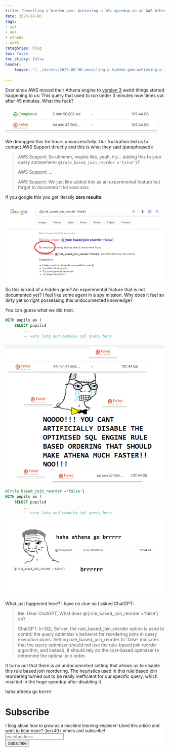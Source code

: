 ```yaml
---
title: "Unveiling a hidden gem: Achieving a 10x speedup on an AWS Athena SQL query with ZERO results on Google"
date: 2023-08-06
tags:
- sql
- aws 
- athena
- work
categories: blog
toc: false
toc_sticky: false
header:
    teaser: "/../assets/2023-08-06-unveiling-a-hidden-gem-achieving-a-10x-speedup-on-an-aws-athena-sql-query-with-zero-results-on-google/2023-08-06-13-34-23.png"

---
```


Ever since AWS moved their Athena engine to [version 3](https://docs.aws.amazon.com/athena/latest/ug/engine-versions-reference-0003.html) weird things started happening to us: This query that used to run under 3 minutes now times out after 45 minutes. What the fuck?

![](/../assets/2023-08-06-unveiling-a-hidden-gem-achieving-a-10x-speedup-on-an-aws-athena-sql-query-with-zero-results-on-google/2023-08-06-13-39-53.png)

We debugged this for hours unsuccessfully. Our frustration led us to contact AWS Support directly and this is what they said (paraphrased):

> AWS Support: So uhmmm, maybe like, yeah, try... adding this to your query somewhere: `@{rule_based_join_reorder ='false'}`?
>
> AWS Support: ...
>
> AWS Support: We just like added this as an experimental feature but forgot to document it lol xoxo aws

If you google this you get literally **zero results**:

![](/../assets/2023-08-06-unveiling-a-hidden-gem-achieving-a-10x-speedup-on-an-aws-athena-sql-query-with-zero-results-on-google/2023-08-06-16-28-35.png)

So this is kind of a hidden gem? An experimental feature that is not documented yet? I feel like some agent in a spy mission. Why does it feel so dirty yet so right possessing this undocumented knowledge? 

You can guess what we did next.

```sql
WITH pupils as (
    SELECT pupilid
        ...
        -- very long and complex sql query here
```

![](/../assets/2023-08-06-unveiling-a-hidden-gem-achieving-a-10x-speedup-on-an-aws-athena-sql-query-with-zero-results-on-google/2023-08-06-16-17-58.png)

```sql
@{rule_based_join_reorder ='false'}
WITH pupils as (
    SELECT pupilid
        ...
        -- very long and complex sql query here
```

![](/../assets/2023-08-06-unveiling-a-hidden-gem-achieving-a-10x-speedup-on-an-aws-athena-sql-query-with-zero-results-on-google/2023-08-06-16-18-05.png)

What just happened here? I have no clue so I asked ChatGPT:

> Me: Dear ChatGPT, What does @{rule_based_join_reorder ='false'} do?
>
> ChatGPT:  In SQL Server, the rule_based_join_reorder option is used to control the query optimizer's behavior for reordering joins in query execution plans. Setting rule_based_join_reorder to 'false' indicates that the query optimizer should not use the rule-based join reorder algorithm, and instead, it should rely on the cost-based optimizer to determine the optimal join order.

It turns out that there is an undocumented setting that allows us to disable this rule based join reordering. The heuristics used in this rule based join reordering turned out to be really inefficient for our specific query, which resulted in the huge speedup after disabling it.

haha athena go brrrrrr

# Subscribe
<!-- Begin Mailchimp Signup Form -->
<link href="//cdn-images.mailchimp.com/embedcode/horizontal-slim-10_7.css" rel="stylesheet" type="text/css">
<style type="text/css">
#mc_embed_signup{background:#fff; clear:left; font:14px Helvetica,Arial,sans-serif; width:100%;}
/* Add your own Mailchimp form style overrides in your site stylesheet or in this style block.
    We recommend moving this block and the preceding CSS link to the HEAD of your HTML file. */
</style>
<div id="mc_embed_signup">
<form action="https://gmail.us3.list-manage.com/subscribe/post?u=92fe86c389878585bc87837e8&amp;id=50543deff9" method="post" id="mc-embedded-subscribe-form" name="mc-embedded-subscribe-form" class="validate" target="_blank" novalidate>
    <div id="mc_embed_signup_scroll">
<label for="mce-EMAIL">I blog about how to grow as a machine learning engineer! Liked this article and want to hear more? Join 40+ others and subscribe!</label>
<input type="email" value="" name="EMAIL" class="email" id="mce-EMAIL" placeholder="email address" required>
    <!-- real people should not fill this in and expect good things - do not remove this or risk form bot signups-->
    <div style="position: absolute; left: -5000px;" aria-hidden="true"><input type="text" name="b_92fe86c389878585bc87837e8_50543deff9" tabindex="-1" value=""></div>
    <div class="clear"><input type="submit" value="Subscribe" name="subscribe" id="mc-embedded-subscribe" class="button"></div>
    </div>
</form>
</div>
<!--End mc_embed_signup-->
    